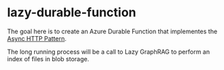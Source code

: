 # lazy-durable-function

The goal here is to create an Azure Durable Function that implementes the [Async HTTP Pattern](https://learn.microsoft.com/en-us/azure/azure-functions/durable/durable-functions-overview?tabs=in-process%2Cnodejs-v3%2Cv2-model&pivots=python#async-http).

The long running process will be a call to Lazy GraphRAG to perform an index of files in blob storage.

